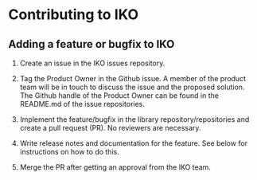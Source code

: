 # Contributing to IKO

## Adding a feature or bugfix to IKO

1. Create an issue in the IKO issues repository.
2. Tag the Product Owner in the Github issue. A member of the product team will be in touch to discuss the issue and the proposed solution.
The Github handle of the Product Owner can be found in the README.md of the issue repositories.

3. Implement the feature/bugfix in the library repository/repositories and create a pull request (PR). No reviewers are necessary.

4. Write release notes and documentation for the feature. See below for instructions on how to do this.

5. Merge the PR after getting an approval from the IKO team.

